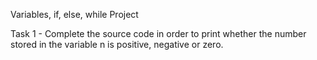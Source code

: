 Variables, if, else, while Project

Task 1 - Complete the source code in order to print whether the number stored in the variable n is positive, negative or zero.

